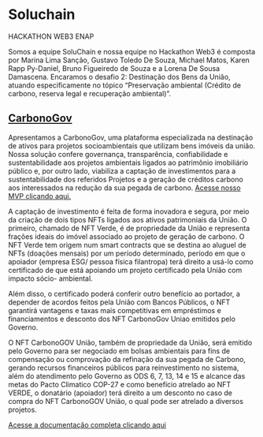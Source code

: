 # Soluchain
HACKATHON WEB3 ENAP

Somos a equipe SoluChain e nossa equipe no Hackathon Web3 é composta por Marina Lima Sanção, Gustavo Toledo De Souza, Michael Matos, Karen Rapp Py-Daniel, Bruno Figueiredo de Souza e a Lorena De Sousa Damascena. Encaramos o desafio 2: Destinação dos Bens da União, atuando especificamente no tópico “Preservação ambiental (Crédito de carbono, reserva legal e recuperação ambiental)”. 

## [CarbonoGov](https://red-water-0eb0fd40f.2.azurestaticapps.net/Home)
Apresentamos a CarbonoGov, uma plataforma especializada na destinação de ativos para projetos socioambientais que utilizam bens imóveis da união. Nossa solução confere governança, transparência, confiabilidade e sustentabilidade aos projetos ambientais ligados ao patrimônio imobiliário público e, por outro lado, viabiliza a captação de investimentos para a sustentabilidade dos referidos Projetos e a geração de créditos carbono aos interessados na redução da sua pegada de carbono. [Acesse nosso MVP clicando aqui.](https://red-water-0eb0fd40f.2.azurestaticapps.net/Home)

A captação de investimento é feita de forma inovadora e segura, por meio da criação de dois tipos NFTs ligados aos ativos patrimoniais da União. O primeiro, chamado de NFT Verde, é de propriedade da União e representa frações ideais do imóvel associado ao projeto de geração de carbono. O NFT Verde tem origem num smart contracts que se destina ao aluguel de NFTs (doações mensais) por um período determinado, período em que o apoiador (empresa ESG/ pessoa física filantropa) terá direito a usá-lo como certificado de que está apoiando um projeto certificado pela União com impacto sócio- ambiental. 

Além disso, o certificado poderá conferir outro benefício ao portador, a depender de acordos feitos pela União com Bancos Públicos, o NFT garantirá vantagens e taxas mais competitivas em empréstimos e financiamentos e desconto dos NFT CarbonoGov Uniao emitidos pelo Governo. 

O NFT CarbonoGOV União, também de propriedade da União, será emitido pelo Governo para ser negociado em bolsas ambientais para fins de compensação ou comprovação da refinação da sua pegada de Carbono, gerando recursos financeiros públicos para reinvestimento no sistema, além do atendimento pelo Governo as ODS 6, 7, 13, 14 e 15 e alcance das metas do Pacto Climatico COP-27 e  como benefício atrelado ao NFT VERDE, o donatário (apoiador) terá direito a um desconto no caso de compra do NFT CarbonoGOV União, o qual pode ser atrelado a diversos projetos.

[Acesse a documentação completa clicando aqui](https://docs.google.com/document/d/1N6e85z0nyMJmhGPsS5o3A1i6DKb3Nm4oGbjTB5IR17E/edit?usp=sharing)
